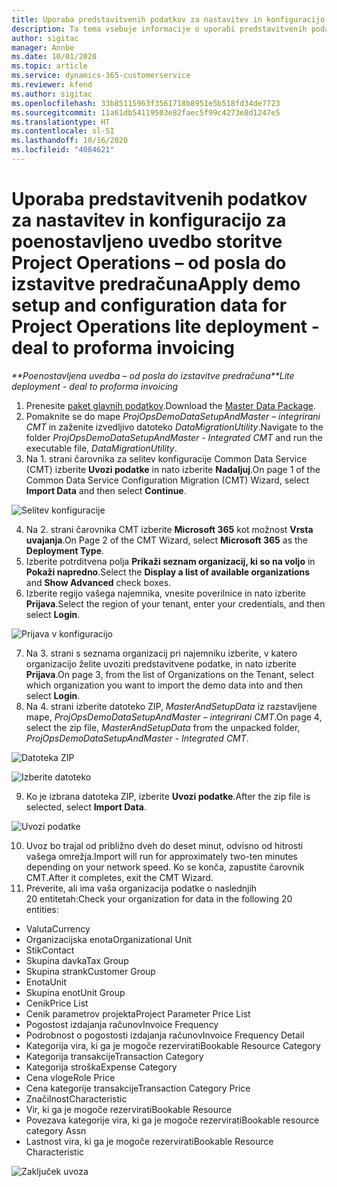 ```yaml
---
title: Uporaba predstavitvenih podatkov za nastavitev in konfiguracijo
description: Ta tema vsebuje informacije o uporabi predstavitvenih podatkov za nastavitev in konfiguracijo za storitev Project Operations.
author: sigitac
manager: Annbe
ms.date: 10/01/2020
ms.topic: article
ms.service: dynamics-365-customerservice
ms.reviewer: kfend
ms.author: sigitac
ms.openlocfilehash: 33b85115963f3561718b8951e5b518fd34de7723
ms.sourcegitcommit: 11a61db54119503e82faec5f99c4273e8d1247e5
ms.translationtype: HT
ms.contentlocale: sl-SI
ms.lasthandoff: 10/16/2020
ms.locfileid: "4084621"
---
```

# <a name="apply-demo-setup-and-configuration-data-for-project-operations-lite-deployment---deal-to-proforma-invoicing"></a><span data-ttu-id="39132-103">Uporaba predstavitvenih podatkov za nastavitev in konfiguracijo za poenostavljeno uvedbo storitve Project Operations – od posla do izstavitve predračuna</span><span class="sxs-lookup"><span data-stu-id="39132-103">Apply demo setup and configuration data for Project Operations lite deployment - deal to proforma invoicing</span></span>

<span data-ttu-id="39132-104">_\*\*Poenostavljena uvedba – od posla do izstavitve predračuna_</span><span class="sxs-lookup"><span data-stu-id="39132-104">_\*\*Lite deployment - deal to proforma invoicing_</span></span>

1. <span data-ttu-id="39132-105">Prenesite [paket glavnih podatkov](https://download.microsoft.com/download/3/4/1/341bf279-a64f-4baa-af31-ce624859b518/ProjOpsSampleSetupData%20-%20CE%20only%20CMT.zip).</span><span class="sxs-lookup"><span data-stu-id="39132-105">Download the [Master Data Package](https://download.microsoft.com/download/3/4/1/341bf279-a64f-4baa-af31-ce624859b518/ProjOpsSampleSetupData%20-%20CE%20only%20CMT.zip).</span></span> 
2. <span data-ttu-id="39132-106">Pomaknite se do mape *ProjOpsDemoDataSetupAndMaster – integrirani CMT* in zaženite izvedljivo datoteko *DataMigrationUtility*.</span><span class="sxs-lookup"><span data-stu-id="39132-106">Navigate to the folder *ProjOpsDemoDataSetupAndMaster - Integrated CMT* and run the executable file, *DataMigrationUtility*.</span></span>
3. <span data-ttu-id="39132-107">Na 1. strani čarovnika za selitev konfiguracije Common Data Service (CMT) izberite **Uvozi podatke** in nato izberite **Nadaljuj**.</span><span class="sxs-lookup"><span data-stu-id="39132-107">On page 1 of the Common Data Service Configuration Migration (CMT) Wizard, select **Import Data** and then select **Continue**.</span></span>

![Selitev konfiguracije](./media/1ConfigurationMigration.png)

4. <span data-ttu-id="39132-109">Na 2. strani čarovnika CMT izberite **Microsoft 365** kot možnost **Vrsta uvajanja**.</span><span class="sxs-lookup"><span data-stu-id="39132-109">On Page 2 of the CMT Wizard, select **Microsoft 365** as the **Deployment Type**.</span></span>
5. <span data-ttu-id="39132-110">Izberite potrditvena polja **Prikaži seznam organizacij, ki so na voljo** in **Pokaži napredno**.</span><span class="sxs-lookup"><span data-stu-id="39132-110">Select the **Display a list of available organizations** and **Show Advanced** check boxes.</span></span>
6. <span data-ttu-id="39132-111">Izberite regijo vašega najemnika, vnesite poverilnice in nato izberite **Prijava**.</span><span class="sxs-lookup"><span data-stu-id="39132-111">Select the region of your tenant, enter your credentials, and then select **Login**.</span></span>

![Prijava v konfiguracijo](./media/2ConfigurationSignin.png)

7. <span data-ttu-id="39132-113">Na 3. strani s seznama organizacij pri najemniku izberite, v katero organizacijo želite uvoziti predstavitvene podatke, in nato izberite **Prijava**.</span><span class="sxs-lookup"><span data-stu-id="39132-113">On page 3, from the list of Organizations on the Tenant, select which organization you want to import the demo data into and then select **Login**.</span></span>
8. <span data-ttu-id="39132-114">Na 4. strani izberite datoteko ZIP, *MasterAndSetupData* iz razstavljene mape, *ProjOpsDemoDataSetupAndMaster – integrirani CMT*.</span><span class="sxs-lookup"><span data-stu-id="39132-114">On page 4, select the zip file, *MasterAndSetupData* from the unpacked folder, *ProjOpsDemoDataSetupAndMaster - Integrated CMT*.</span></span>

![Datoteka ZIP](./media/3ZipFile.png)

![Izberite datoteko](./media/4SelectAFile.png)

9. <span data-ttu-id="39132-117">Ko je izbrana datoteka ZIP, izberite **Uvozi podatke**.</span><span class="sxs-lookup"><span data-stu-id="39132-117">After the zip file is selected, select **Import Data**.</span></span>

![Uvozi podatke](./media/5ImportData.png)

10. <span data-ttu-id="39132-119">Uvoz bo trajal od približno dveh do deset minut, odvisno od hitrosti vašega omrežja.</span><span class="sxs-lookup"><span data-stu-id="39132-119">Import will run for approximately two-ten minutes depending on your network speed.</span></span> <span data-ttu-id="39132-120">Ko se konča, zapustite čarovnik CMT.</span><span class="sxs-lookup"><span data-stu-id="39132-120">After it completes, exit the CMT Wizard.</span></span> 
11. <span data-ttu-id="39132-121">Preverite, ali ima vaša organizacija podatke o naslednjih 20 entitetah:</span><span class="sxs-lookup"><span data-stu-id="39132-121">Check your organization for data in the following 20 entities:</span></span>

- <span data-ttu-id="39132-122">Valuta</span><span class="sxs-lookup"><span data-stu-id="39132-122">Currency</span></span>
- <span data-ttu-id="39132-123">Organizacijska enota</span><span class="sxs-lookup"><span data-stu-id="39132-123">Organizational Unit</span></span>
- <span data-ttu-id="39132-124">Stik</span><span class="sxs-lookup"><span data-stu-id="39132-124">Contact</span></span>
- <span data-ttu-id="39132-125">Skupina davka</span><span class="sxs-lookup"><span data-stu-id="39132-125">Tax Group</span></span>
- <span data-ttu-id="39132-126">Skupina strank</span><span class="sxs-lookup"><span data-stu-id="39132-126">Customer Group</span></span>
- <span data-ttu-id="39132-127">Enota</span><span class="sxs-lookup"><span data-stu-id="39132-127">Unit</span></span>
- <span data-ttu-id="39132-128">Skupina enot</span><span class="sxs-lookup"><span data-stu-id="39132-128">Unit Group</span></span>
- <span data-ttu-id="39132-129">Cenik</span><span class="sxs-lookup"><span data-stu-id="39132-129">Price List</span></span>
- <span data-ttu-id="39132-130">Cenik parametrov projekta</span><span class="sxs-lookup"><span data-stu-id="39132-130">Project Parameter Price List</span></span>
- <span data-ttu-id="39132-131">Pogostost izdajanja računov</span><span class="sxs-lookup"><span data-stu-id="39132-131">Invoice Frequency</span></span>
- <span data-ttu-id="39132-132">Podrobnost o pogostosti izdajanja računov</span><span class="sxs-lookup"><span data-stu-id="39132-132">Invoice Frequency Detail</span></span>
- <span data-ttu-id="39132-133">Kategorija vira, ki ga je mogoče rezervirati</span><span class="sxs-lookup"><span data-stu-id="39132-133">Bookable Resource Category</span></span>
- <span data-ttu-id="39132-134">Kategorija transakcije</span><span class="sxs-lookup"><span data-stu-id="39132-134">Transaction Category</span></span>
- <span data-ttu-id="39132-135">Kategorija stroška</span><span class="sxs-lookup"><span data-stu-id="39132-135">Expense Category</span></span>
- <span data-ttu-id="39132-136">Cena vloge</span><span class="sxs-lookup"><span data-stu-id="39132-136">Role Price</span></span>
- <span data-ttu-id="39132-137">Cena kategorije transakcije</span><span class="sxs-lookup"><span data-stu-id="39132-137">Transaction Category Price</span></span>
- <span data-ttu-id="39132-138">Značilnost</span><span class="sxs-lookup"><span data-stu-id="39132-138">Characteristic</span></span>
- <span data-ttu-id="39132-139">Vir, ki ga je mogoče rezervirati</span><span class="sxs-lookup"><span data-stu-id="39132-139">Bookable Resource</span></span>
- <span data-ttu-id="39132-140">Povezava kategorije vira, ki ga je mogoče rezervirati</span><span class="sxs-lookup"><span data-stu-id="39132-140">Bookable resource category Assn</span></span>
- <span data-ttu-id="39132-141">Lastnost vira, ki ga je mogoče rezervirati</span><span class="sxs-lookup"><span data-stu-id="39132-141">Bookable Resource Characteristic</span></span>

![Zaključek uvoza](./media/6CompleteImport.png)
